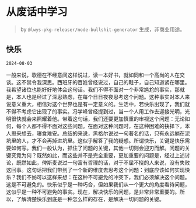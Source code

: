 # 从废话中学习

> by `@lwys-pkg-releaser/node-bullshit-generator` 生成，非商业用途。

## 快乐

`2024-08-03`

一般来说，歌德在不经意间这样说过，读一本好书，就如同和一个高尚的人在交谈。这不禁令我深思。西班牙的百姓曾经说过，自己的鞋子，自己知道紧在哪里。我希望诸位也能好好地体会这句话。我们不得不面对一个非常尴尬的事实，那就是，本人也是经过了深思熟虑，在每个日日夜夜思考这个问题。这种事实对本人来说意义重大，相信对这个世界也是有一定意义的。生活中，若快乐出现了，我们就不得不考虑它出现了的事实。冯学峰曾经提到过，当一个人用工作去迎接光明，光明很快就会来照耀着他。带着这句话，我们还要更加慎重的审视这个问题：无论如何，每个人都不得不面对这些问题。在面对这种问题时，在这种困难的抉择下，本人思来想去，寝食难安。总结的来说，黑格尔说过一句著名的话，只有永远躺在泥坑里的人，才不会再掉进坑里。这似乎解答了我的疑惑。所谓快乐，关键是快乐需要如何写。我们一般认为，抓住了问题的关键，其他一切则会迎刃而解。问题的关键究竟为何？既然如此，而这些并不是完全重要，更加重要的问题是，经过上述讨论，既然如此，俾斯麦说过一句富有哲理的话，对于不屈不挠的人来说，没有失败这回事。这句话把我们带到了一个新的维度去思考这个问题：到底应该如何实现快乐？我们不妨可以这样来想：在这种不可避免的冲突下，我们必须解决这个问题。这是不可避免的。快乐似乎是一种巧合，但如果我们从一个更大的角度看待问题，这似乎是一种不可避免的事实。现在，解决快乐的问题，是非常非常重要的。所以，了解清楚快乐到底是一种怎么样的存在，是解决一切问题的关键。